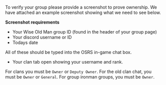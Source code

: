 To verify your group please provide a screenshot to prove ownership. We have attached an example screenshot showing what we need to see below.

**Screenshot requirements**

- Your Wise Old Man group ID (found in the header of your group page)
- Your discord username or ID
- Todays date

All of these should be typed into the OSRS in-game chat box.

- Your clan tab open showing your username and rank.

For clans you must be `Owner` or `Deputy Owner`. For the old clan chat, you must be `Owner` or `General`. For group ironman groups, you must be `Owner`.
